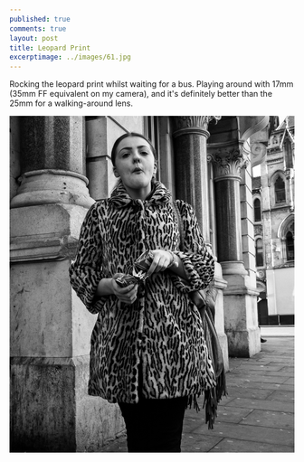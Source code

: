 ```yaml
---
published: true
comments: true
layout: post
title: Leopard Print     
excerptimage: ../images/61.jpg
---
```


Rocking the leopard print whilst waiting for a bus. Playing around with 17mm (35mm FF equivalent on my camera), and it's definitely better than the 25mm for a walking-around lens. 

[![Image 61/365	17mm	f/7.1	ISO640	1/160](../images/61.jpg)](https://www.flickr.com/photos/tmadhavan/16716592111/)